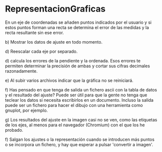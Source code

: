 RepresentacionGraficas
======================

En un eje de coordenadas se añaden puntos indicados por el usuario y si estos puntos forman una recta se determina el error de las medidas y la recta resultante sin ese error.

b) Mostrar los datos de ajuste en todo momento.

d) Reescalar cada eje por separado.

d) calcula los errores de la pendiente y la ordenada.  Esos errores te permiten determinar la precisión de ambas y cortar sus cifras decimales razonadamente.

e) Al subir varios archivos indicar que la gráfica no se reiniciará.

f) Has pensado en que tenga de salida un fichero ascii con la tabla de datos y el resultado del ajuste?  Puede ser útil para que la gente no tenga que teclear los datos si necesita escribirlos en un documento. Incluso la salida puede ser un fichero para hacer el dibujo con una herramienta como gnuplot, por ejemplo.

g) Los resultados del ajuste en la imagen casi no se ven, como las etiquetas de los ejes, al menos para el navegador (Chromium) con el que los he probado.

f) Salgan los ajustes o la representación cuando se introducen más puntos o se incorpora un fichero, y hay que esperar
a pulsar 'convertir a imagen'.

